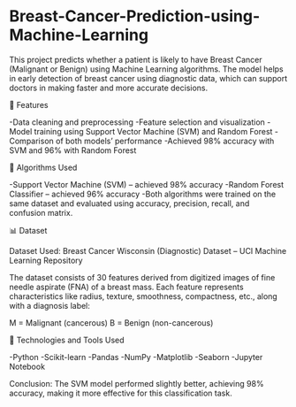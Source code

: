 # Breast-Cancer-Prediction-using-Machine-Learning
This project predicts whether a patient is likely to have Breast Cancer (Malignant or Benign) using Machine Learning algorithms.
The model helps in early detection of breast cancer using diagnostic data, which can support doctors in making faster and more accurate decisions.

🚀 Features

-Data cleaning and preprocessing
-Feature selection and visualization
-Model training using Support Vector Machine (SVM) and Random Forest
-Comparison of both models’ performance
-Achieved 98% accuracy with SVM and 96% with Random Forest

🧠 Algorithms Used

-Support Vector Machine (SVM) – achieved 98% accuracy
-Random Forest Classifier – achieved 96% accuracy
-Both algorithms were trained on the same dataset and evaluated using accuracy, precision, recall, and confusion matrix.

📊 Dataset

Dataset Used: Breast Cancer Wisconsin (Diagnostic) Dataset – UCI Machine Learning Repository

The dataset consists of 30 features derived from digitized images of fine needle aspirate (FNA) of a breast mass.
Each feature represents characteristics like radius, texture, smoothness, compactness, etc., along with a diagnosis label:

M = Malignant (cancerous)
B = Benign (non-cancerous)

🧰 Technologies and Tools Used

-Python
-Scikit-learn
-Pandas
-NumPy
-Matplotlib
-Seaborn
-Jupyter Notebook


Conclusion:
The SVM model performed slightly better, achieving 98% accuracy, making it more effective for this classification task.
